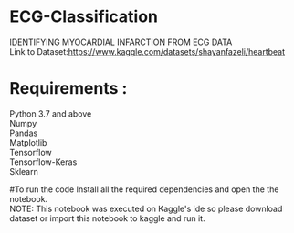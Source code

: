 # ECG-Classification
IDENTIFYING MYOCARDIAL INFARCTION FROM ECG DATA<br>
Link to Dataset:https://www.kaggle.com/datasets/shayanfazeli/heartbeat

# Requirements : 
Python 3.7 and above </br>
Numpy </br>
Pandas </br>
Matplotlib </br>
Tensorflow </br>
Tensorflow-Keras </br>
Sklearn </br>

#To run the code
Install all the required dependencies and open the the notebook. </br>
NOTE: This notebook was executed on Kaggle's ide so please download dataset or import this notebook to kaggle and run it.
